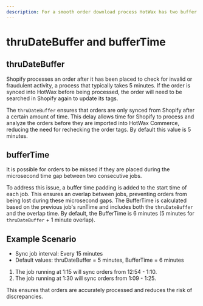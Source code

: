```yaml
---
description: For a smooth order download process HotWax has two buffer times.
---
```


# thruDateBuffer and bufferTime

## thruDateBuffer

Shopify processes an order after it has been placed to check for invalid or fraudulent activity, a process that typically takes 5 minutes. If the order is synced into HotWax before being processed, the order will need to be searched in Shopify again to update its tags.

The `thruDateBuffer` ensures that orders are only synced from Shopify after a certain amount of time. This delay allows time for Shopify to process and analyze the orders before they are imported into HotWax Commerce, reducing the need for rechecking the order tags. By default this value is 5 minutes.&#x20;

## bufferTime

It is possible for orders to be missed if they are placed during the microsecond time gap between two consecutive jobs.

To address this issue, a buffer time padding is added to the start time of each job. This ensures an overlap between jobs, preventing orders from being lost during these microsecond gaps. The BufferTime is calculated based on the previous job's runTime and includes both the `thruDateBuffer` and the overlap time. By default, the BufferTime is 6 minutes (5 minutes for `thruDateBuffer` + 1 minute overlap).

## Example Scenario

* Sync job interval: Every 15 minutes
* Default values: thruDateBuffer = 5 minutes, BufferTime = 6 minutes

1. The job running at 1:15 will sync orders from 12:54 - 1:10.
2. The job running at 1:30 will sync orders from 1:09 - 1:25.

This ensures that orders are accurately processed and reduces the risk of discrepancies.

